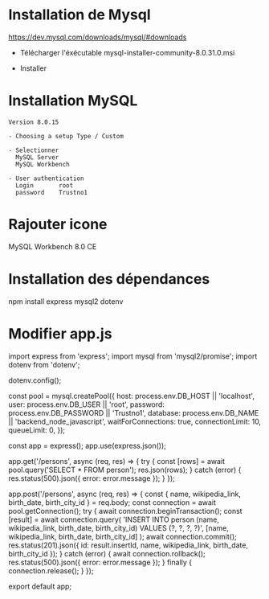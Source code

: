 
# Installation de Mysql
  https://dev.mysql.com/downloads/mysql/#downloads

  - Télécharger l'éxécutable
    mysql-installer-community-8.0.31.0.msi

  - Installer

  # Installation MySQL 
    Version 8.0.15

    - Choosing a setup Type / Custom

    - Selectionner
      MySQL Server    
      MySQL Workbench

    - User authentication
      Login       root
      password    Trustno1    

# Rajouter icone
  MySQL Workbench 8.0 CE


# Installation des dépendances
  npm install express mysql2 dotenv


# Modifier app.js

  import express from 'express';
  import mysql from 'mysql2/promise';
  import dotenv from 'dotenv';

  dotenv.config();

  const pool = mysql.createPool({
    host: process.env.DB_HOST || 'localhost',
    user: process.env.DB_USER || 'root',
    password: process.env.DB_PASSWORD || 'Trustno1',
    database: process.env.DB_NAME || 'backend_node_javascript',
    waitForConnections: true,
    connectionLimit: 10,
    queueLimit: 0,
  });

  const app = express();
  app.use(express.json());

  app.get('/persons', async (req, res) => {
    try {
      const [rows] = await pool.query('SELECT * FROM person');
      res.json(rows);
    } catch (error) {
      res.status(500).json({ error: error.message });
    }
  });

  app.post('/persons', async (req, res) => {
    const { name, wikipedia_link, birth_date, birth_city_id } = req.body;
    const connection = await pool.getConnection();
    try {
      await connection.beginTransaction();
      const [result] = await connection.query(
        'INSERT INTO person (name, wikipedia_link, birth_date, birth_city_id) VALUES (?, ?, ?, ?)',
        [name, wikipedia_link, birth_date, birth_city_id]
      );
      await connection.commit();
      res.status(201).json({ id: result.insertId, name, wikipedia_link, birth_date, birth_city_id });
    } catch (error) {
      await connection.rollback();
      res.status(500).json({ error: error.message });
    } finally {
      connection.release();
    }
  });

  export default app;

